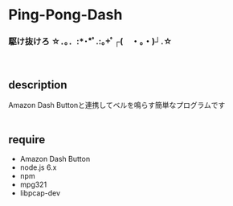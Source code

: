 # Ping-Pong-Dash
### 駆け抜けろ ☆．。．:*･*ﾟ.:｡+ﾟ┌(　・。・)┘.☆
<br>

## description
Amazon Dash Buttonと連携してベルを鳴らす簡単なプログラムです  
<br>

## require
- Amazon Dash Button
- node.js 6.x
- npm
- mpg321
- libpcap-dev
